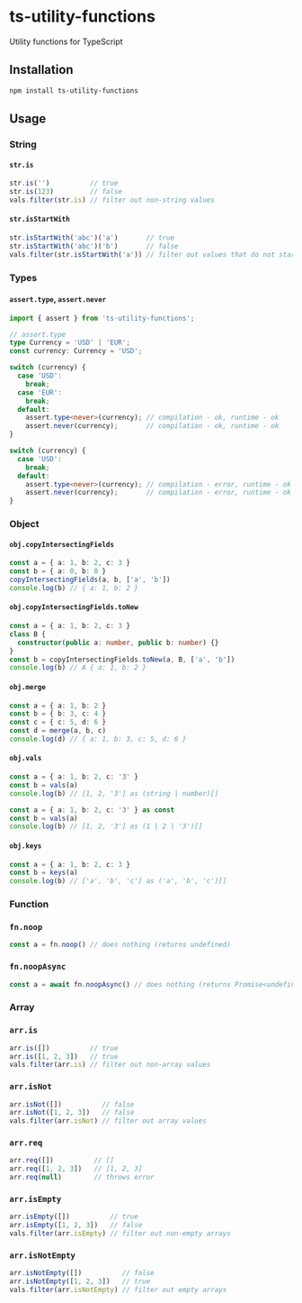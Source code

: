# ts-utility-functions
Utility functions for TypeScript

## Installation
```bash
npm install ts-utility-functions
```

## Usage

### String

#### `str.is`
```typescript
str.is('')          // true
str.is(123)         // false
vals.filter(str.is) // filter out non-string values
```

#### `str.isStartWith`
```typescript
str.isStartWith('abc')('a')       // true
str.isStartWith('abc')('b')       // false
vals.filter(str.isStartWith('a')) // filter out values that do not start with 'a'
```


### Types

#### `assert.type`, `assert.never`
```typescript
import { assert } from 'ts-utility-functions';

// assert.type
type Currency = 'USD' | 'EUR';
const currency: Currency = 'USD';

switch (currency) {
  case 'USD':
    break;
  case 'EUR':
    break;
  default:
    assert.type<never>(currency); // compilation - ok, runtime - ok
    assert.never(currency);       // compilation - ok, runtime - ok
}

switch (currency) {
  case 'USD':
    break;
  default:
    assert.type<never>(currency); // compilation - error, runtime - ok
    assert.never(currency);       // compilation - error, runtime - ok
}

```


### Object

#### `obj.copyIntersectingFields`
```typescript
const a = { a: 1, b: 2, c: 3 }
const b = { a: 0, b: 0 }
copyIntersectingFields(a, b, ['a', 'b'])
console.log(b) // { a: 1, b: 2 }
```

#### `obj.copyIntersectingFields.toNew`
```typescript
const a = { a: 1, b: 2, c: 3 }
class B {
  constructor(public a: number, public b: number) {}
}
const b = copyIntersectingFields.toNew(a, B, ['a', 'b'])
console.log(b) // A { a: 1, b: 2 }
```

#### `obj.merge`
```typescript
const a = { a: 1, b: 2 }
const b = { b: 3, c: 4 }
const c = { c: 5, d: 6 }
const d = merge(a, b, c)
console.log(d) // { a: 1, b: 3, c: 5, d: 6 }
```

#### `obj.vals`
```typescript
const a = { a: 1, b: 2, c: '3' }
const b = vals(a)
console.log(b) // [1, 2, '3'] as (string | number)[]

const a = { a: 1, b: 2, c: '3' } as const
const b = vals(a)
console.log(b) // [1, 2, '3'] as (1 | 2 | '3')[]
```

#### `obj.keys`
```typescript
const a = { a: 1, b: 2, c: 3 }
const b = keys(a)
console.log(b) // ['a', 'b', 'c'] as ('a', 'b', 'c')[]
```

### Function

### `fn.noop`
```typescript
const a = fn.noop() // does nothing (returns undefined)
```

### `fn.noopAsync`
```typescript
const a = await fn.noopAsync() // does nothing (returns Promise<undefined>)
```

### Array

### `arr.is`
```typescript
arr.is([])          // true
arr.is([1, 2, 3])   // true
vals.filter(arr.is) // filter out non-array values
```

### `arr.isNot`
```typescript   
arr.isNot([])          // false
arr.isNot([1, 2, 3])   // false
vals.filter(arr.isNot) // filter out array values
```

### `arr.req`
```typescript   
arr.req([])          // []
arr.req([1, 2, 3])   // [1, 2, 3]
arr.req(null)        // throws error
```

### `arr.isEmpty`
```typescript
arr.isEmpty([])          // true
arr.isEmpty([1, 2, 3])   // false
vals.filter(arr.isEmpty) // filter out non-empty arrays
```

### `arr.isNotEmpty`
```typescript
arr.isNotEmpty([])          // false
arr.isNotEmpty([1, 2, 3])   // true
vals.filter(arr.isNotEmpty) // filter out empty arrays
```
